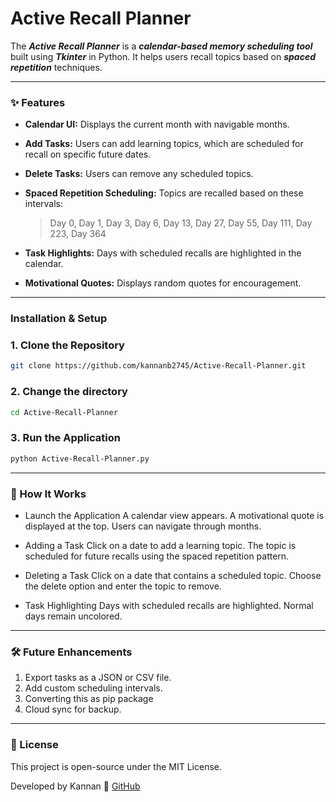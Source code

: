 # Active Recall Planner

The ***Active Recall Planner*** is a ***calendar-based memory scheduling tool*** built using ***Tkinter*** in Python. It helps users recall topics based on ***spaced repetition*** techniques. 
<br>

---

### ✨ Features
- **Calendar UI:** Displays the current month with navigable months.
- **Add Tasks:** Users can add learning topics, which are scheduled for recall on specific future dates.
- **Delete Tasks:** Users can remove any scheduled topics.
- **Spaced Repetition Scheduling:** Topics are recalled based on these intervals:

    >Day 0, Day 1, Day 3, Day 6, Day 13, Day 27, Day 55, Day 111, Day 223, Day 364


- **Task Highlights:** Days with scheduled recalls are highlighted in the calendar.
- **Motivational Quotes:** Displays random quotes for encouragement.


---

### **Installation & Setup**

### **1. Clone the Repository**
```sh
git clone https://github.com/kannanb2745/Active-Recall-Planner.git
```

### **2. Change the directory**
```sh
cd Active-Recall-Planner
```

### **3️. Run the Application**

```sh
python Active-Recall-Planner.py
```

---

### 📖 How It Works

*   Launch the Application
    A calendar view appears.
    A motivational quote is displayed at the top.
    Users can navigate through months.

*   Adding a Task
    Click on a date to add a learning topic.
    The topic is scheduled for future recalls using the spaced repetition pattern.

*   Deleting a Task
    Click on a date that contains a scheduled topic.
    Choose the delete option and enter the topic to remove.

*   Task Highlighting
    Days with scheduled recalls are highlighted.
    Normal days remain uncolored.

---

### 🛠 Future Enhancements


1. Export tasks as a JSON or CSV file.
2. Add custom scheduling intervals.
3. Converting this as pip package
4. Cloud sync for backup.

---
### 📄 License

This project is open-source under the MIT License.


Developed by Kannan
🔗 [GitHub](https://github.com/kannanb2745/Active-Recall-Planner "kannanb2745/Active-Recall-Planner")